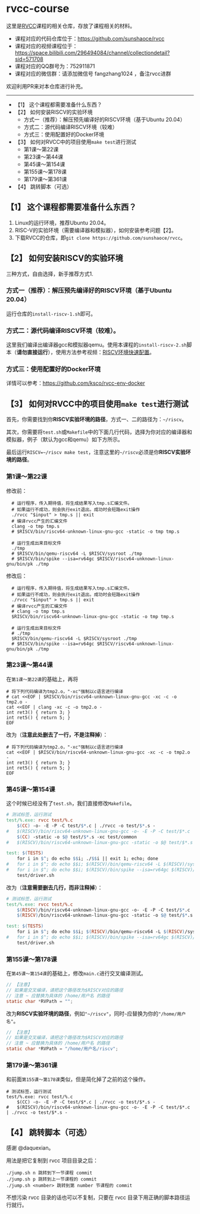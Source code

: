 # rvcc-course

这里是[RVCC](https://github.com/sunshaoce/rvcc)课程的相关仓库，存放了课程相关的材料。

- 课程对应的代码仓库位于：https://github.com/sunshaoce/rvcc
- 课程对应的视频课程位于：https://space.bilibili.com/296494084/channel/collectiondetail?sid=571708
- 课程对应的QQ群号为：752911871
- 课程对应的微信群：请添加微信号 fangzhang1024 ，备注rvcc进群

欢迎利用PR来对本仓库进行补充。

----------
  * 【1】 这个课程都需要准备什么东西？
  * 【2】 如何安装RISCV的实验环境
    + 方式一（推荐）：解压预先编译好的RISCV环境（基于Ubuntu 20.04）
    + 方式二：源代码编译RISCV环境（较难）
    + 方式三：使用配置好的Docker环境
  * 【3】 如何对RVCC中的项目使用`make test`进行测试
    + 第1课～第22课
    + 第23课～第44课
    + 第45课～第154课
    + 第155课～第178课
    + 第179课～第361课
  * 【4】 跳转脚本（可选）

## 【1】 这个课程都需要准备什么东西？
1. Linux的运行环境，推荐Ubuntu 20.04。
1. RISC-V的实验环境（需要编译器和模拟器），如何安装参考问题【2】。
1. 下载RVCC的仓库，即`git clone https://github.com/sunshaoce/rvcc`。

## 【2】 如何安装RISCV的实验环境
三种方式，自由选择，新手推荐方式1.

### 方式一（推荐）：解压预先编译好的RISCV环境（基于Ubuntu 20.04）
运行仓库的`install-riscv-1.sh`即可。

### 方式二：源代码编译RISCV环境（较难）。
这里我们编译出编译器gcc和模拟器qemu。使用本课程的`install-riscv-2.sh`脚本（**请勿直接运行**），使用方法参考视频：[RISCV环境快速配置](https://www.bilibili.com/video/BV1D54y1m78G)。

### 方式三：使用配置好的Docker环境
详情可以参考：https://github.com/ksco/rvcc-env-docker

## 【3】 如何对RVCC中的项目使用`make test`进行测试
首先，你需要找到你**RISCV实验环境的路径**，方式一、二的路径为：`~/riscv`。

其次，你需要将`test.sh`或`Makefile`中的下面几行代码，选择为你对应的编译器和模拟器，例子（默认为gcc和qemu）如下方所示。

最后运行`RISCV=~/riscv make test`，注意这里的`~/riscv`必须是你**RISCV实验环境的路径**。

### 第1课～第22课
修改前：
```shell
  # 运行程序，传入期待值，将生成结果写入tmp.s汇编文件。
  # 如果运行不成功，则会执行exit退出。成功时会短路exit操作
  ./rvcc "$input" > tmp.s || exit
  # 编译rvcc产生的汇编文件
  clang -o tmp tmp.s
  # $RISCV/bin/riscv64-unknown-linux-gnu-gcc -static -o tmp tmp.s

  # 运行生成出来目标文件
  ./tmp
  # $RISCV/bin/qemu-riscv64 -L $RISCV/sysroot ./tmp
  # $RISCV/bin/spike --isa=rv64gc $RISCV/riscv64-unknown-linux-gnu/bin/pk ./tmp
```
修改后：
```shell
  # 运行程序，传入期待值，将生成结果写入tmp.s汇编文件。
  # 如果运行不成功，则会执行exit退出。成功时会短路exit操作
  ./rvcc "$input" > tmp.s || exit
  # 编译rvcc产生的汇编文件
  # clang -o tmp tmp.s
  $RISCV/bin/riscv64-unknown-linux-gnu-gcc -static -o tmp tmp.s

  # 运行生成出来目标文件
  # ./tmp
  $RISCV/bin/qemu-riscv64 -L $RISCV/sysroot ./tmp
  # $RISCV/bin/spike --isa=rv64gc $RISCV/riscv64-unknown-linux-gnu/bin/pk ./tmp
```
### 第23课～第44课
在`第1课～第22课`的基础上，再将
```shell
# 将下列代码编译为tmp2.o，"-xc"强制以c语言进行编译
# cat <<EOF | $RISCV/bin/riscv64-unknown-linux-gnu-gcc -xc -c -o tmp2.o -
cat <<EOF | clang -xc -c -o tmp2.o -
int ret3() { return 3; }
int ret5() { return 5; }
EOF
```
改为（**注意此处删去了一行，不是注释掉**）：
```shell
# 将下列代码编译为tmp2.o，"-xc"强制以c语言进行编译
cat <<EOF | $RISCV/bin/riscv64-unknown-linux-gnu-gcc -xc -c -o tmp2.o -
int ret3() { return 3; }
int ret5() { return 5; }
EOF
```
### 第45课～第154课
这个时候已经没有了`test.sh`，我们直接修改`Makefile`。
```Makefile
# 测试标签，运行测试
test/%.exe: rvcc test/%.c
	$(CC) -o- -E -P -C test/$*.c | ./rvcc -o test/$*.s -
#	$(RISCV)/bin/riscv64-unknown-linux-gnu-gcc -o- -E -P -C test/$*.c | ./rvcc -o test/$*.s -
	$(CC) -static -o $@ test/$*.s -xc test/common
#	$(RISCV)/bin/riscv64-unknown-linux-gnu-gcc -static -o $@ test/$*.s -xc test/common

test: $(TESTS)
	for i in $^; do echo $$i; ./$$i || exit 1; echo; done
#	for i in $^; do echo $$i; $(RISCV)/bin/qemu-riscv64 -L $(RISCV)/sysroot ./$$i || exit 1; echo; done
#	for i in $^; do echo $$i; $(RISCV)/bin/spike --isa=rv64gc $(RISCV)/riscv64-unknown-linux-gnu/bin/pk ./$$i || exit 1; echo; done
	test/driver.sh
```
改为（**注意需要删去几行，而非注释掉**）：
```Makefile
# 测试标签，运行测试
test/%.exe: rvcc test/%.c
	$(RISCV)/bin/riscv64-unknown-linux-gnu-gcc -o- -E -P -C test/$*.c | ./rvcc -o test/$*.s -
	$(RISCV)/bin/riscv64-unknown-linux-gnu-gcc -static -o $@ test/$*.s -xc test/common

test: $(TESTS)
	for i in $^; do echo $$i; $(RISCV)/bin/qemu-riscv64 -L $(RISCV)/sysroot ./$$i || exit 1; echo; done
#	for i in $^; do echo $$i; $(RISCV)/bin/spike --isa=rv64gc $(RISCV)/riscv64-unknown-linux-gnu/bin/pk ./$$i || exit 1; echo; done
	test/driver.sh
```

### 第155课～第178课
在`第45课～第154课`的基础上，修改`main.c`进行交叉编译测试。
```c
// 【注意】
// 如果是交叉编译，请把这个路径改为$RISCV对应的路径
// 注意 ~ 应替换为具体的 /home/用户名 的路径
static char *RVPath = "";
```
改为**RISCV实验环境的路径**，例如`"~/riscv"`，同时`~`应替换为你的`"/home/用户名"`。
```c
// 【注意】
// 如果是交叉编译，请把这个路径改为$RISCV对应的路径
// 注意 ~ 应替换为具体的 /home/用户名 的路径
static char *RVPath = "/home/用户名/riscv";
```

### 第179课～第361课
和前面`第155课～第178课`类似，但是简化掉了之前的这个操作。
```shell
# 测试标签，运行测试
test/%.exe: rvcc test/%.c
	$(CC) -o- -E -P -C test/$*.c | ./rvcc -o test/$*.s -
#	$(RISCV)/bin/riscv64-unknown-linux-gnu-gcc -o- -E -P -C test/$*.c | ./rvcc -o test/$*.s -
```

## 【4】 跳转脚本（可选）
感谢 @daquexian。

用法是把它复制到 rvcc 项目目录之后：
```shell
./jump.sh n 跳转到下一节课程 commit
./jump.sh p 跳转到上一节课程的 commit
./jump.sh <number> 跳转到第 number 节课程的 commit
```
不想污染 rvcc 目录的话也可以不复制，只要在 rvcc 目录下用正确的脚本路径运行就行。
